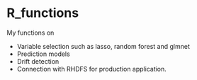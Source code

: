 # R_functions

My functions on 
- Variable selection such as lasso, random forest and glmnet
- Prediction models
- Drift detection
- Connection with RHDFS for production application.

